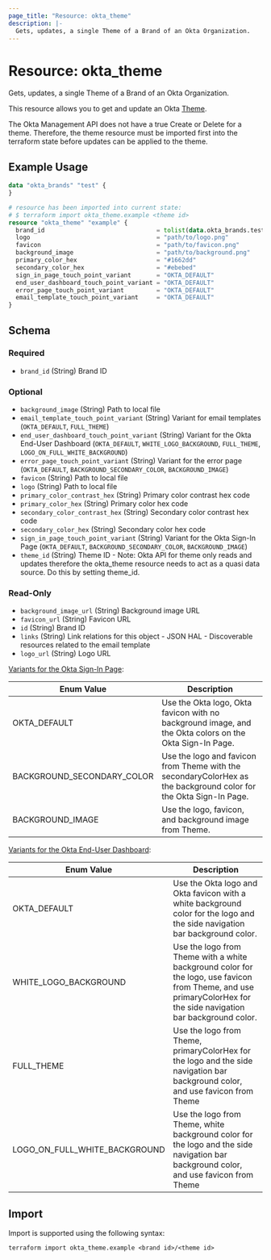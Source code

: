 ```yaml
---
page_title: "Resource: okta_theme"
description: |-
  Gets, updates, a single Theme of a Brand of an Okta Organization.
---
```


# Resource: okta_theme

Gets, updates, a single Theme of a Brand of an Okta Organization.

This resource allows you to get and update an Okta
[Theme](https://developer.okta.com/docs/reference/api/brands/#theme-object).

The Okta Management API does not have a true Create or Delete for a theme. Therefore, the theme resource must be imported
first into the terraform state before updates can be applied to the theme.

## Example Usage

```terraform
data "okta_brands" "test" {
}

# resource has been imported into current state:
# $ terraform import okta_theme.example <theme id>
resource "okta_theme" "example" {
  brand_id                               = tolist(data.okta_brands.test.brands)[0].id
  logo                                   = "path/to/logo.png"
  favicon                                = "path/to/favicon.png"
  background_image                       = "path/to/background.png"
  primary_color_hex                      = "#1662dd"
  secondary_color_hex                    = "#ebebed"
  sign_in_page_touch_point_variant       = "OKTA_DEFAULT"
  end_user_dashboard_touch_point_variant = "OKTA_DEFAULT"
  error_page_touch_point_variant         = "OKTA_DEFAULT"
  email_template_touch_point_variant     = "OKTA_DEFAULT"
}
```

<!-- schema generated by tfplugindocs -->
## Schema

### Required

- `brand_id` (String) Brand ID

### Optional

- `background_image` (String) Path to local file
- `email_template_touch_point_variant` (String) Variant for email templates (`OKTA_DEFAULT`, `FULL_THEME`)
- `end_user_dashboard_touch_point_variant` (String) Variant for the Okta End-User Dashboard (`OKTA_DEFAULT`, `WHITE_LOGO_BACKGROUND`, `FULL_THEME`, `LOGO_ON_FULL_WHITE_BACKGROUND`)
- `error_page_touch_point_variant` (String) Variant for the error page (`OKTA_DEFAULT`, `BACKGROUND_SECONDARY_COLOR`, `BACKGROUND_IMAGE`)
- `favicon` (String) Path to local file
- `logo` (String) Path to local file
- `primary_color_contrast_hex` (String) Primary color contrast hex code
- `primary_color_hex` (String) Primary color hex code
- `secondary_color_contrast_hex` (String) Secondary color contrast hex code
- `secondary_color_hex` (String) Secondary color hex code
- `sign_in_page_touch_point_variant` (String) Variant for the Okta Sign-In Page (`OKTA_DEFAULT`, `BACKGROUND_SECONDARY_COLOR`, `BACKGROUND_IMAGE`)
- `theme_id` (String) Theme ID - Note: Okta API for theme only reads and updates therefore the okta_theme resource needs to act as a quasi data source. Do this by setting theme_id.

### Read-Only

- `background_image_url` (String) Background image URL
- `favicon_url` (String) Favicon URL
- `id` (String) Brand ID
- `links` (String) Link relations for this object - JSON HAL - Discoverable resources related to the email template
- `logo_url` (String) Logo URL

[Variants for the Okta Sign-In Page](https://developer.okta.com/docs/reference/api/brands/#variants-for-the-okta-sign-in-page):

| Enum Value  |  Description  |
| ----------- | ------------- |
| OKTA_DEFAULT | Use the Okta logo, Okta favicon with no background image, and the Okta colors on the Okta Sign-In Page. |
| BACKGROUND_SECONDARY_COLOR | Use the logo and favicon from Theme with the secondaryColorHex as the background color for the Okta Sign-In Page. |
| BACKGROUND_IMAGE | Use the logo, favicon, and background image from Theme. |

[Variants for the Okta End-User Dashboard](https://developer.okta.com/docs/reference/api/brands/#variants-for-the-okta-end-user-dashboard):

| Enum Value  | Description   |
| ----------- | ------------- |
| OKTA_DEFAULT | Use the Okta logo and Okta favicon with a white background color for the logo and the side navigation bar background color. |
| WHITE_LOGO_BACKGROUND | Use the logo from Theme with a white background color for the logo, use favicon from Theme, and use primaryColorHex for the side navigation bar background color. |
| FULL_THEME | Use the logo from Theme, primaryColorHex for the logo and the side navigation bar background color, and use favicon from Theme |
| LOGO_ON_FULL_WHITE_BACKGROUND | Use the logo from Theme, white background color for the logo and the side navigation bar background color, and use favicon from Theme |

## Import

Import is supported using the following syntax:

```shell
terraform import okta_theme.example <brand id>/<theme id>
```